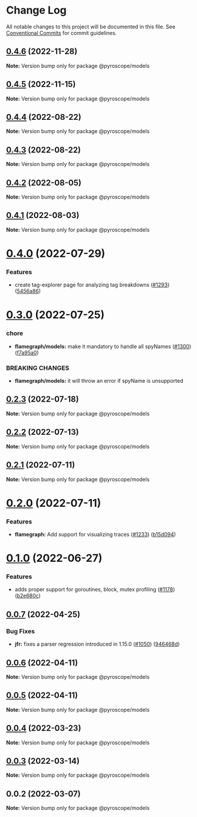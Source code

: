 # Change Log

All notable changes to this project will be documented in this file.
See [Conventional Commits](https://conventionalcommits.org) for commit guidelines.

## [0.4.6](https://github.com/pyroscope-io/pyroscope/compare/@pyroscope/models@0.4.5...@pyroscope/models@0.4.6) (2022-11-28)

**Note:** Version bump only for package @pyroscope/models





## [0.4.5](https://github.com/pyroscope-io/pyroscope/compare/@pyroscope/models@0.4.4...@pyroscope/models@0.4.5) (2022-11-15)

**Note:** Version bump only for package @pyroscope/models





## [0.4.4](https://github.com/pyroscope-io/pyroscope/compare/@pyroscope/models@0.4.3...@pyroscope/models@0.4.4) (2022-08-22)

**Note:** Version bump only for package @pyroscope/models





## [0.4.3](https://github.com/pyroscope-io/pyroscope/compare/@pyroscope/models@0.4.2...@pyroscope/models@0.4.3) (2022-08-22)

**Note:** Version bump only for package @pyroscope/models





## [0.4.2](https://github.com/pyroscope-io/pyroscope/compare/@pyroscope/models@0.4.1...@pyroscope/models@0.4.2) (2022-08-05)

**Note:** Version bump only for package @pyroscope/models





## [0.4.1](https://github.com/pyroscope-io/pyroscope/compare/@pyroscope/models@0.4.0...@pyroscope/models@0.4.1) (2022-08-03)

**Note:** Version bump only for package @pyroscope/models





# [0.4.0](https://github.com/pyroscope-io/pyroscope/compare/@pyroscope/models@0.3.0...@pyroscope/models@0.4.0) (2022-07-29)


### Features

* create tag-explorer page for analyzing tag breakdowns ([#1293](https://github.com/pyroscope-io/pyroscope/issues/1293)) ([5456a86](https://github.com/pyroscope-io/pyroscope/commit/5456a866cfa6b3800fb7d359ff55032a84129138))





# [0.3.0](https://github.com/pyroscope-io/pyroscope/compare/@pyroscope/models@0.2.3...@pyroscope/models@0.3.0) (2022-07-25)


### chore

* **flamegraph/models:** make it mandatory to handle all spyNames ([#1300](https://github.com/pyroscope-io/pyroscope/issues/1300)) ([f7a95a0](https://github.com/pyroscope-io/pyroscope/commit/f7a95a0225c1a39262962a47fd2a1cd493a8333b))


### BREAKING CHANGES

* **flamegraph/models:** it will throw an error if spyName is unsupported





## [0.2.3](https://github.com/pyroscope-io/pyroscope/compare/@pyroscope/models@0.2.2...@pyroscope/models@0.2.3) (2022-07-18)

**Note:** Version bump only for package @pyroscope/models





## [0.2.2](https://github.com/pyroscope-io/pyroscope/compare/@pyroscope/models@0.2.1...@pyroscope/models@0.2.2) (2022-07-13)

**Note:** Version bump only for package @pyroscope/models





## [0.2.1](https://github.com/pyroscope-io/pyroscope/compare/@pyroscope/models@0.2.0...@pyroscope/models@0.2.1) (2022-07-11)

**Note:** Version bump only for package @pyroscope/models





# [0.2.0](https://github.com/pyroscope-io/pyroscope/compare/@pyroscope/models@0.1.0...@pyroscope/models@0.2.0) (2022-07-11)


### Features

* **flamegraph:** Add support for visualizing traces ([#1233](https://github.com/pyroscope-io/pyroscope/issues/1233)) ([b15d094](https://github.com/pyroscope-io/pyroscope/commit/b15d094ebb06592a406b4b73485c0f316c411b08))





# [0.1.0](https://github.com/pyroscope-io/pyroscope/compare/@pyroscope/models@0.0.7...@pyroscope/models@0.1.0) (2022-06-27)


### Features

* adds proper support for goroutines, block, mutex profiling ([#1178](https://github.com/pyroscope-io/pyroscope/issues/1178)) ([b2e680c](https://github.com/pyroscope-io/pyroscope/commit/b2e680cfbf3c24856543f3a5478204cc24d7cbf7))





## [0.0.7](https://github.com/pyroscope-io/pyroscope/compare/@pyroscope/models@0.0.6...@pyroscope/models@0.0.7) (2022-04-25)


### Bug Fixes

* **jfr:** fixes a parser regression introduced in 1.15.0 ([#1050](https://github.com/pyroscope-io/pyroscope/issues/1050)) ([946468d](https://github.com/pyroscope-io/pyroscope/commit/946468dbf42ff4450edc94762812ddb4a5f3482d))





## [0.0.6](https://github.com/pyroscope-io/pyroscope/compare/@pyroscope/models@0.0.5...@pyroscope/models@0.0.6) (2022-04-11)

**Note:** Version bump only for package @pyroscope/models





## [0.0.5](https://github.com/pyroscope-io/pyroscope/compare/@pyroscope/models@0.0.4...@pyroscope/models@0.0.5) (2022-04-11)

**Note:** Version bump only for package @pyroscope/models





## [0.0.4](https://github.com/pyroscope-io/pyroscope/compare/@pyroscope/models@0.0.3...@pyroscope/models@0.0.4) (2022-03-23)

**Note:** Version bump only for package @pyroscope/models





## [0.0.3](https://github.com/pyroscope-io/pyroscope/compare/@pyroscope/models@0.0.2...@pyroscope/models@0.0.3) (2022-03-14)

**Note:** Version bump only for package @pyroscope/models





## 0.0.2 (2022-03-07)

**Note:** Version bump only for package @pyroscope/models
